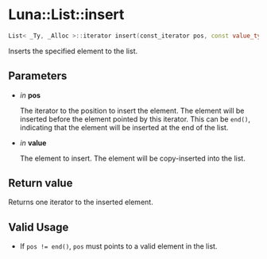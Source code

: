 # Luna::List::insert

```c++
List< _Ty, _Alloc >::iterator insert(const_iterator pos, const value_type &value)
```

Inserts the specified element to the list. 



## Parameters
* *in* **pos**

    The iterator to the position to insert the element. The element will be inserted before the element pointed by this iterator. This can be `end()`, indicating that the element will be inserted at the end of the list. 

* *in* **value**

    The element to insert. The element will be copy-inserted into the list. 

## Return value
Returns one iterator to the inserted element. 

## Valid Usage
* If `pos != end()`, `pos` must points to a valid element in the list. 

